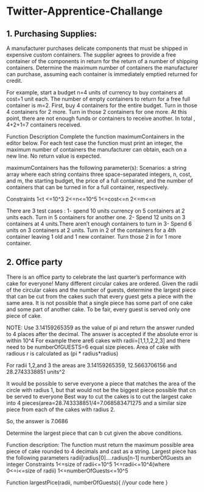 # Twitter-Apprentice-Challange
## 1. Purchasing Supplies:
A manufacturer purchases delicate components that must be shipped in expensive custom containers. The supplier agrees to provide a free container of the components in return for the return of a number of shipping containers. Determine the maximum number of containers the manufacturer can purchase, assuming each container is immediately emptied returned for credit.

For example, start a budget n=4 units of currency to buy containers at cost=1 unit each. The number of empty containers to return for a free  full container is m=2. First, buy 4 containers for the entire budget. Turn in those 4 containers for 2 more. Turn in those 2 containers for one more. At this point, there are not enough funds or containers to receive another. In total , 4+2+1=7 containers received.

Function Description
Complete the function maximumContainers in the editor below. For each test case the function must print an integer, the maximum number of containers the manufacturer can obtain, each on a new line. No return value is expected.


maximumContainers has the following parameter(s):
Scenarios: a string array where each string contains three space-separated integers, n, cost, and m, the starting budget, the price of a full container, and the number of containers that can be turned in for a full container, respectively.

Constraints
1<t <=10^3
2<=n<=10^5
1<=cost<=n
2<=m<=n

There are 3 test cases :
1- spend 10 units currency on 5 containers at 2 units each. Turn in 5 containers for another one.
2- Spend 12 units on 3 containers at 4 units.There aren’t enough containers to turn in
3- Spend 6 units on 3 containers at 2 units. Turn in 2 of the containers for a 4th container leaving 1 old and 1 new container. Turn those 2 in for 1 more container.

## 2. Office party

There is an office party to celebrate the last quarter’s performance with cake for everyone! Many different circular cakes are ordered.
Given the radii of the circular cakes and the number of guests, determine the largest piece that can be cut from the cakes such that every guest gets a piece with the same area. It is not possible that a single piece has some part of one cake and some part of another cake. To be fair, every guest is served only one piece of cake.


NOTE: Use 3.14159265359 as the value of pi and return the answer runded to 4 places after the decimal. The answer is accepted if the absolute error is within 10^4 
For example there are6 cakes with radii=[1,1,1,2,2,3] and there need to be numberOfGUESTS=6 equal size pieces. Area of cake with radious r is calculated as (pi * radius*radius)


For radii 1,2,and 3 the areas are 3.14159265359, 12.5663706156 and 28.2743338851 units^2


It would be possible to serve everyone a piece that matches the area of the circle with radius 1, but that would not be the biggest piece possible that cn be served to everyone
Best way to cut the cakes is to cut the largest cake into 4 pieces(area=28.743338851/4=7.068583471275 and a similar size piece from each of the cakes with radius 2.


So, the answer is 7.0686


Determine the largest piece that can b cut given the above conditions.


Function description:
The function must return the maximum possible area piece of cake rounded to 4 decimals and cast as a string.
Largest piece has the following parameters radii[radius[0]....radius[n-1]
numberOfGuests an integer
Constraints
1<=size of radii<=10^5
1<=radii<=10^4(where 0<=i<=size of radii)
1<=numberOfGuests<=10^5


Function largestPice(radii, numberOfGuests){
//your code here
}
